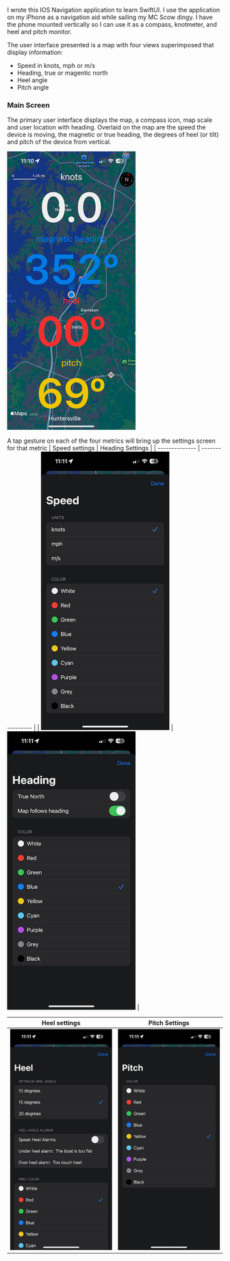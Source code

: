 
I wrote this IOS Navigation application to learn SwiftUI. I use the application on my iPhone as a navigation aid while sailing my MC Scow dingy. I have the phone mounted vertically so I can use it as a compass, knotmeter, and heel and pitch monitor.

The user interface presented is a map with four views superimposed that display information:
- Speed in knots, mph or m/s
- Heading, true or magentic north
- Heel angle
- Pitch angle

### Main Screen
The primary user interface displays the map, a compass icon, map scale and user location with heading. Overlaid on the map are the speed the device is moving, the magnetic or true heading, the degrees of heel (or tilt) and pitch of the device from vertical.


![image info](./Sailor/Assets.xcassets/README/SailorMain.imageset/SailorMain.png)

A tap gesture on each of the four metrics will bring up the settings screen for that metric
| Speed settings | Heading Settings |
| -------------- | ---------------- |
| ![image info](./Sailor/Assets.xcassets/README/SailorSpeed.imageset/SailorSpeed.png) | ![image info](./Sailor/Assets.xcassets/README/SailorHeading.imageset/SailorHeading.png) |


| Heel settings | Pitch Settings |
| -------------- | ---------------- |
| ![image info](./Sailor/Assets.xcassets/README/SailorHeel.imageset/SailorHeel.png) | ![image info](./Sailor/Assets.xcassets/README/SailorPitch.imageset/SailorPitch.png) |

